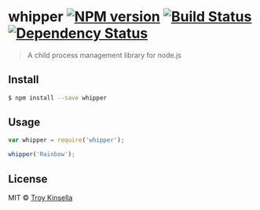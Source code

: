 # whipper [![NPM version][npm-image]][npm-url] [![Build Status][travis-image]][travis-url] [![Dependency Status][daviddm-image]][daviddm-url]
> A child process management library for node.js


## Install

```sh
$ npm install --save whipper
```


## Usage

```js
var whipper = require('whipper');

whipper('Rainbow');
```

## License

MIT © [Troy Kinsella]()


[npm-image]: https://badge.fury.io/js/whipper.svg
[npm-url]: https://npmjs.org/package/whipper
[travis-image]: https://travis-ci.org//whipper.svg?branch=master
[travis-url]: https://travis-ci.org//whipper
[daviddm-image]: https://david-dm.org//whipper.svg?theme=shields.io
[daviddm-url]: https://david-dm.org//whipper
